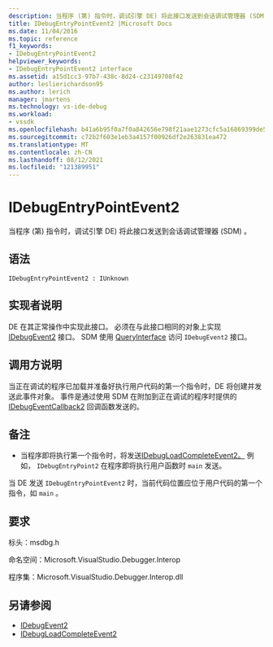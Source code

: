 ```yaml
---
description: 当程序 (第) 指令时，调试引擎 DE) 将此接口发送到会话调试管理器 (SDM) 。
title: IDebugEntryPointEvent2 |Microsoft Docs
ms.date: 11/04/2016
ms.topic: reference
f1_keywords:
- IDebugEntryPointEvent2
helpviewer_keywords:
- IDebugEntryPointEvent2 interface
ms.assetid: a15d1cc3-97b7-438c-8d24-c23149708f42
author: leslierichardson95
ms.author: lerich
manager: jmartens
ms.technology: vs-ide-debug
ms.workload:
- vssdk
ms.openlocfilehash: b41a6b95f0a7f0a842656e798f21aae1273cfc5a16869399de57d94604f180f0
ms.sourcegitcommit: c72b2f603e1eb3a4157f00926df2e263831ea472
ms.translationtype: MT
ms.contentlocale: zh-CN
ms.lasthandoff: 08/12/2021
ms.locfileid: "121389951"
---
```

# <a name="idebugentrypointevent2"></a>IDebugEntryPointEvent2
当程序 (第) 指令时，调试引擎 DE) 将此接口发送到会话调试管理器 (SDM) 。

## <a name="syntax"></a>语法

```
IDebugEntryPointEvent2 : IUnknown
```

## <a name="notes-for-implementers"></a>实现者说明
 DE 在其正常操作中实现此接口。 必须在与此接口相同的对象上实现 [IDebugEvent2](../../../extensibility/debugger/reference/idebugevent2.md) 接口。 SDM 使用 [QueryInterface](/cpp/atl/queryinterface) 访问 `IDebugEvent2` 接口。

## <a name="notes-for-callers"></a>调用方说明
 当正在调试的程序已加载并准备好执行用户代码的第一个指令时，DE 将创建并发送此事件对象。 事件是通过使用 SDM 在附加到正在调试的程序时提供的 [IDebugEventCallback2](../../../extensibility/debugger/reference/idebugeventcallback2.md) 回调函数发送的。

## <a name="remarks"></a>备注
- 当程序即将执行第一个指令时，将发送[IDebugLoadCompleteEvent2。](../../../extensibility/debugger/reference/idebugloadcompleteevent2.md) 例如， `IDebugEntryPoint2` 在程序即将执行用户函数时 `main` 发送。

 当 DE 发送 `IDebugEntryPointEvent2` 时，当前代码位置应位于用户代码的第一个指令，如 `main` 。

## <a name="requirements"></a>要求
 标头：msdbg.h

 命名空间：Microsoft.VisualStudio.Debugger.Interop

 程序集：Microsoft.VisualStudio.Debugger.Interop.dll

## <a name="see-also"></a>另请参阅
- [IDebugEvent2](../../../extensibility/debugger/reference/idebugevent2.md)
- [IDebugLoadCompleteEvent2](../../../extensibility/debugger/reference/idebugloadcompleteevent2.md)
